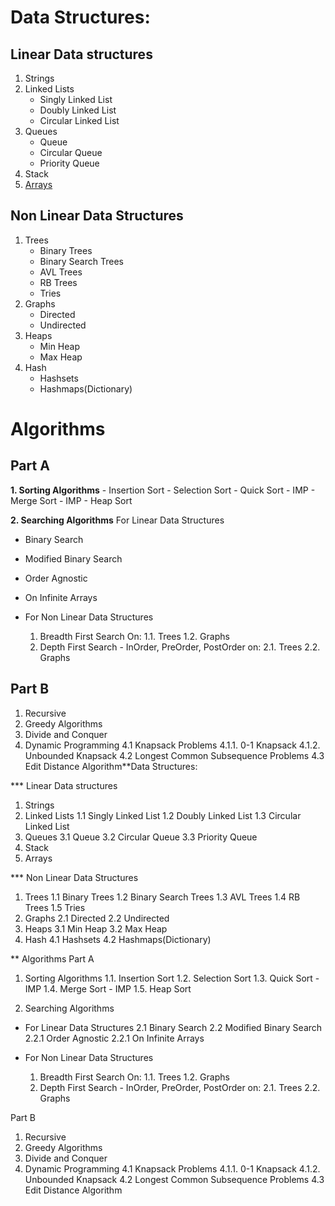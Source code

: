 # Data Structures:

## Linear Data structures

1.  Strings
2.  Linked Lists 
	- Singly Linked List 
	- Doubly Linked List 
	- Circular Linked List
3.  Queues 
	-	Queue 
	-	Circular Queue 
	-	Priority Queue
5.  Stack
6. [Arrays](https://www.geeksforgeeks.org/array-data-structure/?ref=ghm)

## Non Linear Data Structures

1.  Trees 
	-  Binary Trees 
	-  Binary Search Trees 
	-  AVL Trees 
	- RB Trees 
	- Tries
2.  Graphs 
	- Directed 
	- Undirected
3.  Heaps 
	- Min Heap 
	- Max Heap
4.  Hash 
	- Hashsets 
	- Hashmaps(Dictionary)

# Algorithms 
## Part A

**1.  Sorting Algorithms** 
	- Insertion Sort 
	-  Selection Sort 
	- Quick Sort - IMP 
	- Merge Sort - IMP 
	- Heap Sort
    
**2.  Searching Algorithms**
      For Linear Data Structures 

 - Binary Search 
- Modified Binary Search 
- Order Agnostic 
- On Infinite Arrays
    
-   For Non Linear Data Structures
    
    1.  Breadth First Search On: 1.1. Trees 1.2. Graphs
    2.  Depth First Search - InOrder, PreOrder, PostOrder on: 2.1. Trees 2.2. Graphs

## Part B

1.  Recursive
2.  Greedy Algorithms
3.  Divide and Conquer
4.  Dynamic Programming 4.1 Knapsack Problems 4.1.1. 0-1 Knapsack 4.1.2. Unbounded Knapsack 4.2 Longest Common Subsequence Problems 4.3 Edit Distance Algorithm**Data Structures:

*** Linear Data structures

1.  Strings
2.  Linked Lists 1.1 Singly Linked List 1.2 Doubly Linked List 1.3 Circular Linked List
3.  Queues 3.1 Queue 3.2 Circular Queue 3.3 Priority Queue
4.  Stack
5.  Arrays

*** Non Linear Data Structures

1.  Trees 1.1 Binary Trees 1.2 Binary Search Trees 1.3 AVL Trees 1.4 RB Trees 1.5 Tries
2.  Graphs 2.1 Directed 2.2 Undirected
3.  Heaps 3.1 Min Heap 3.2 Max Heap
4.  Hash 4.1 Hashsets 4.2 Hashmaps(Dictionary)

** Algorithms Part A

1.  Sorting Algorithms 1.1. Insertion Sort 1.2. Selection Sort 1.3. Quick Sort - IMP 1.4. Merge Sort - IMP 1.5. Heap Sort
    
2.  Searching Algorithms
    

-   For Linear Data Structures 2.1 Binary Search 2.2 Modified Binary Search 2.2.1 Order Agnostic 2.2.1 On Infinite Arrays
    
-   For Non Linear Data Structures
    
    1.  Breadth First Search On: 1.1. Trees 1.2. Graphs
    2.  Depth First Search - InOrder, PreOrder, PostOrder on: 2.1. Trees 2.2. Graphs

Part B

1.  Recursive
2.  Greedy Algorithms
3.  Divide and Conquer
4.  Dynamic Programming 4.1 Knapsack Problems 4.1.1. 0-1 Knapsack 4.1.2. Unbounded Knapsack 4.2 Longest Common Subsequence Problems 4.3 Edit Distance Algorithm
